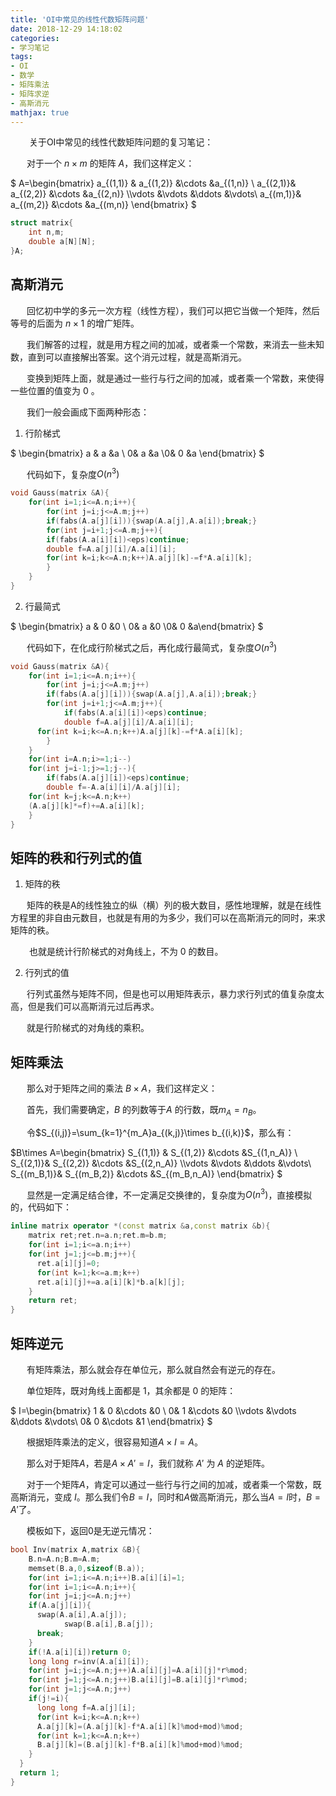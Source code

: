 ```yaml
---
title: 'OI中常见的线性代数矩阵问题'
date: 2018-12-29 14:18:02
categories:
- 学习笔记
tags:
- OI
- 数学
- 矩阵乘法
- 矩阵求逆
- 高斯消元
mathjax: true
---
```


$\ \ \ \ \ \ \ \,$关于OI中常见的线性代数矩阵问题的复习笔记：


<!-- more -->

$\ \ \ \ \ \ \,$对于一个 $n\times m$ 的矩阵 $A$，我们这样定义：

$ A=\begin{bmatrix} a_{(1,1)} &  a_{(1,2)} &\cdots &a_{(1,n)} \\  a_{(2,1)}&  a_{(2,2)} &\cdots &a_{(2,n)} \\\vdots &\vdots &\ddots &\vdots\\  a_{(m,1)}&  a_{(m,2)} &\cdots &a_{(m,n)}  \end{bmatrix} $


``` cpp
struct matrix{	
	int n,m;
	double a[N][N];
}A;
```

## 高斯消元

$\ \ \ \ \ \ \,$回忆初中学的多元一次方程（线性方程），我们可以把它当做一个矩阵，然后等号的后面为 $n\times 1$ 的增广矩阵。

$\ \ \ \ \ \ \,$我们解答的过程，就是用方程之间的加减，或者乘一个常数，来消去一些未知数，直到可以直接解出答案。这个消元过程，就是高斯消元。

$\ \ \ \ \ \ \,$变换到矩阵上面，就是通过一些行与行之间的加减，或者乘一个常数，来使得一些位置的值变为 $0$ 。

$\ \ \ \ \ \ \,$我们一般会画成下面两种形态：

1. 行阶梯式

  $ \begin{bmatrix} a &  a &a \\  0&  a &a \\0&  0 &a  \end{bmatrix} $
  
  $\ \ \ \ \ \ \,$代码如下，复杂度$O(n^3)$
  
``` cpp
void Gauss(matrix &A){
	for(int i=1;i<=A.n;i++){
		for(int j=i;j<=A.m;j++)
		if(fabs(A.a[j][i])){swap(A.a[j],A.a[i]);break;}
		for(int j=i+1;j<=A.m;j++){
		if(fabs(A.a[i][i])<eps)continue;
		double f=A.a[j][i]/A.a[i][i];
		for(int k=i;k<=A.n;k++)A.a[j][k]-=f*A.a[i][k];
		}
	}
}
```
  
2. 行最简式

  $ \begin{bmatrix} a &  0 &0 \\  0&  a &0 \\0&  0 &a\end{bmatrix} $
  
  $\ \ \ \ \ \ \,$代码如下，在化成行阶梯式之后，再化成行最简式，复杂度$O(n^3)$
  
  
``` cpp
void Gauss(matrix &A){
	for(int i=1;i<=A.n;i++){
 		for(int j=i;j<=A.m;j++)
 		if(fabs(A.a[j][i])){swap(A.a[j],A.a[i]);break;}
 		for(int j=i+1;j<=A.m;j++){
 			if(fabs(A.a[i][i])<eps)continue;
 			double f=A.a[j][i]/A.a[i][i];
      for(int k=i;k<=A.n;k++)A.a[j][k]-=f*A.a[i][k];
		}
	}
	for(int i=A.n;i>=1;i--)
 	for(int j=i-1;j>=1;j--){
 		if(fabs(A.a[j][i])<eps)continue;
 		double f=-A.a[i][i]/A.a[j][i];
    for(int k=j;k<=A.n;k++)
    (A.a[j][k]*=f)+=A.a[i][k];
	}
}
```

## 矩阵的秩和行列式的值

1. 矩阵的秩

$\ \ \ \ \ \ \,$矩阵的秩是A的线性独立的纵（横）列的极大数目，感性地理解，就是在线性方程里的非自由元数目，也就是有用的为多少，我们可以在高斯消元的同时，来求矩阵的秩。

$\ \ \ \ \ \ \ \,$也就是统计行阶梯式的对角线上，不为 $0$ 的数目。

2. 行列式的值

$\ \ \ \ \ \ \,$行列式虽然与矩阵不同，但是也可以用矩阵表示，暴力求行列式的值复杂度太高，但是我们可以高斯消元过后再求。

$\ \ \ \ \ \ \,$就是行阶梯式的对角线的乘积。



## 矩阵乘法

$\ \ \ \ \ \ \,$那么对于矩阵之间的乘法 $B\times A$，我们这样定义：

$\ \ \ \ \ \ \,$首先，我们需要确定，$B$ 的列数等于$A$ 的行数，既$m_A=n_B$。

$\ \ \ \ \ \ \,$令$S_{(i,j)}=\sum_{k=1}^{m_A}a_{(k,j)}\times b_{(i,k)}$，那么有：

$B\times A=\begin{bmatrix} S_{(1,1)} &  S_{(1,2)} &\cdots &S_{(1,n_A)} \\  S_{(2,1)}&  S_{(2,2)} &\cdots &S_{(2,n_A)} \\\vdots &\vdots &\ddots &\vdots\\  S_{(m_B,1)}&  S_{(m_B,2)} &\cdots &S_{(m_B,n_A)}  \end{bmatrix} $

$\ \ \ \ \ \ \,$显然是一定满足结合律，不一定满足交换律的，复杂度为$O(n^3)$，直接模拟的，代码如下：

``` cpp
inline matrix operator *(const matrix &a,const matrix &b){
	matrix ret;ret.n=a.n;ret.m=b.m;
	for(int i=1;i<=a.n;i++)
	for(int j=1;j<=b.m;j++){
	  ret.a[i][j]=0;
	  for(int k=1;k<=a.m;k++)
	  ret.a[i][j]+=a.a[i][k]*b.a[k][j];
	}
	return ret;
}
```


## 矩阵逆元

$\ \ \ \ \ \ \,$有矩阵乘法，那么就会存在单位元，那么就自然会有逆元的存在。

$\ \ \ \ \ \ \,$单位矩阵，既对角线上面都是 $1$，其余都是 $0$ 的矩阵：

$ I=\begin{bmatrix} 1 &  0 &\cdots &0 \\  0&  1 &\cdots &0 \\\vdots &\vdots &\ddots &\vdots\\  0&  0 &\cdots &1  \end{bmatrix} $

$\ \ \ \ \ \ \,$根据矩阵乘法的定义，很容易知道$A\times I=A$。

$\ \ \ \ \ \ \,$那么对于矩阵$A$，若是$A\times A'=I$，我们就称 $A'$ 为 $A$ 的逆矩阵。

$\ \ \ \ \ \ \,$对于一个矩阵$A$，肯定可以通过一些行与行之间的加减，或者乘一个常数，既高斯消元，变成 $I$。那么我们令$B=I$，同时和$A$做高斯消元，那么当$A=I$时，$B=A'$了。

$\ \ \ \ \ \ \,$模板如下，返回$0$是无逆元情况：

``` cpp
bool Inv(matrix A,matrix &B){
	B.n=A.n;B.m=A.m;
	memset(B.a,0,sizeof(B.a));
	for(int i=1;i<=A.n;i++)B.a[i][i]=1;
	for(int i=1;i<=A.n;i++){
    for(int j=i;j<=A.n;j++)
    if(A.a[j][i]){
      swap(A.a[i],A.a[j]);
			swap(B.a[i],B.a[j]);
      break;
    }
    if(!A.a[i][i])return 0;
    long long r=inv(A.a[i][i]);
    for(int j=i;j<=A.n;j++)A.a[i][j]=A.a[i][j]*r%mod;
    for(int j=1;j<=A.n;j++)B.a[i][j]=B.a[i][j]*r%mod;
    for(int j=1;j<=A.n;j++)
    if(j!=i){
      long long f=A.a[j][i];
      for(int k=i;k<=A.n;k++)
      A.a[j][k]=(A.a[j][k]-f*A.a[i][k]%mod+mod)%mod;
      for(int k=1;k<=A.n;k++)
      B.a[j][k]=(B.a[j][k]-f*B.a[i][k]%mod+mod)%mod;
    }
  }
  return 1;
}
```

